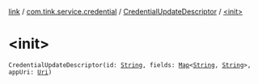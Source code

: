 [link](../../index.md) / [com.tink.service.credential](../index.md) / [CredentialUpdateDescriptor](index.md) / [&lt;init&gt;](./-init-.md)

# &lt;init&gt;

`CredentialUpdateDescriptor(id: `[`String`](https://kotlinlang.org/api/latest/jvm/stdlib/kotlin/-string/index.html)`, fields: `[`Map`](https://kotlinlang.org/api/latest/jvm/stdlib/kotlin.collections/-map/index.html)`<`[`String`](https://kotlinlang.org/api/latest/jvm/stdlib/kotlin/-string/index.html)`, `[`String`](https://kotlinlang.org/api/latest/jvm/stdlib/kotlin/-string/index.html)`>, appUri: `[`Uri`](https://developer.android.com/reference/android/net/Uri.html)`)`